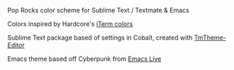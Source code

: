 Pop Rocks color scheme for Sublime Text / Textmate & Emacs

Colors inspired by Hardcore's [iTerm colors](https://github.com/hardcore/iTerm-colors)

Sublime Text package based of settings in Cobalt, created with [TmTheme-Editor](http://tmtheme-editor.herokuapp.com)

Emacs theme based off Cyberpunk from [Emacs Live](https://github.com/overtone/emacs-live)